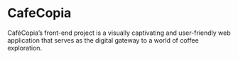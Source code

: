 # CafeCopia
CaféCopia’s front-end project is a visually captivating and user-friendly web application that serves as the digital gateway to a world of coffee exploration.

